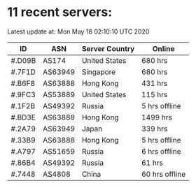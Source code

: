 # 11 recent servers:

Latest update at: Mon May 18 02:10:10 UTC 2020

| ID | ASN | Server Country | Online |
| -- | --- | -------------- | ------ |
| #.D09B | AS174 | United States | 680 hrs |
| #.7F1D | AS63949 | Singapore | 680 hrs |
| #.B6F8 | AS63888 | Hong Kong | 431 hrs |
| #.9FC3 | AS53889 | United States | 115 hrs |
| #.1F2B | AS49392 | Russia | 5 hrs offline |
| #.BD3E | AS63888 | Hong Kong | 1499 hrs |
| #.2A79 | AS63949 | Japan | 339 hrs |
| #.33B9 | AS63888 | Hong Kong | 5 hrs offline |
| #.A797 | AS51659 | Russia | 6 hrs offline |
| #.86B4 | AS49392 | Russia | 61 hrs |
| #.7448 | AS4808 | China | 60 hrs offline |


